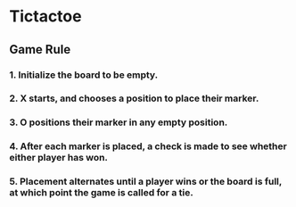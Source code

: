 # Tictactoe

## Game Rule

### 1. Initialize the board to be empty.
### 2. X starts, and chooses a position to place their marker.
### 3. O positions their marker in any empty position.
### 4. After each marker is placed, a check is made to see whether either player has won.
### 5. Placement alternates until a player wins or the board is full, at which point the game is called for a tie.
